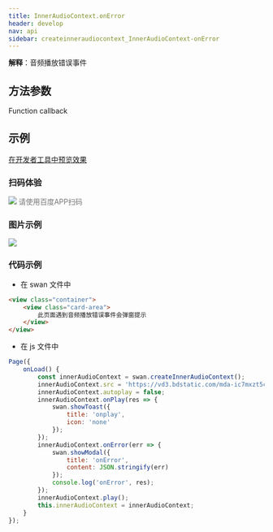 ```yaml
---
title: InnerAudioContext.onError
header: develop
nav: api
sidebar: createinneraudiocontext_InnerAudioContext-onError
---
```





**解释**：音频播放错误事件

 
 ## 方法参数
Function callback

## 示例

<a href="swanide://fragment/5fd261029e57512a9ca106f81328f5e91574546056156" title="在开发者工具中预览效果" target="_self">在开发者工具中预览效果</a>

### 扫码体验

<div class='scan-code-container'>
    <img src="https://b.bdstatic.com/miniapp/assets/images/doc_demo/fragment_InnerAudioContextOnError.png" class="demo-qrcode-image" />
    <font color=#777 12px>请使用百度APP扫码</font>
</div>

### 图片示例 


<div class="m-doc-custom-examples">
    <div class="m-doc-custom-examples-correct">
        <img src="https://b.bdstatic.com/miniapp/image/InnerAudioContextOnError.gif">
    </div>
    <div class="m-doc-custom-examples-correct">
        <img src=" ">
    </div>
    <div class="m-doc-custom-examples-correct">
        <img src=" ">
    </div>     
</div>

###  代码示例 



* 在 swan 文件中

```html
<view class="container">
    <view class="card-area">
        此页面遇到音频播放错误事件会弹窗提示
    </view>
</view>
```

* 在 js 文件中

```javascript
Page({
    onLoad() {
        const innerAudioContext = swan.createInnerAudioContext();
        innerAudioContext.src = 'https://vd3.bdstatic.com/mda-ic7mxzt5cvz6f4y5/mda-ic7mxzt5cvz6f4y5.mp3';
        innerAudioContext.autoplay = false;
        innerAudioContext.onPlay(res => {
            swan.showToast({
                title: 'onplay',
                icon: 'none'
            });
        });
        innerAudioContext.onError(err => {
            swan.showModal({
                title: 'onError',
                content: JSON.stringify(err)
            });
            console.log('onError', res);
        });
        innerAudioContext.play();
        this.innerAudioContext = innerAudioContext;
    }
});
```